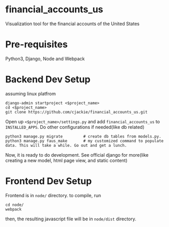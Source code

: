 # financial_accounts_us
Visualization tool for the financial accounts of the United States 

# Pre-requisites
Python3, Django, Node and Webpack

# Backend Dev Setup
assuming linux platfrom
```shell
django-admin startproject <$project_name>
cd <$project_name> 
git clone https://github.com/cjackie/financial_accounts_us.git
```
Open up `<$project_name>/settings.py` and add `financial_accounts_us` to `INSTALLED_APPS`. Do other configurations if needed(like db related)
```
python3 manage.py migrate         # create db tables from models.py.
python3 manage.py faus_make       # my customized command to populate data. This will take a while. Go out and get a lunch.
```
Now, it is ready to do development. See official django for more(like creating a new model, html page view, and static content) 

# Frontend Dev Setup
Frontend is in `node/` directory. to compile, run
```
cd node/
webpack
```
then, the resulting javascript file will be in `node/dist` directory.

